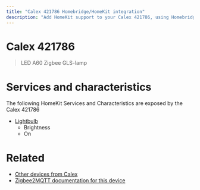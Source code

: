 ```yaml
---
title: "Calex 421786 Homebridge/HomeKit integration"
description: "Add HomeKit support to your Calex 421786, using Homebridge, Zigbee2MQTT and homebridge-z2m."
---
```

<!---
This file has been GENERATED using src/docgen/docgen.ts
DO NOT EDIT THIS FILE MANUALLY!
-->
# Calex 421786
> LED A60 Zigbee GLS-lamp


# Services and characteristics
The following HomeKit Services and Characteristics are exposed by
the Calex 421786

* [Lightbulb](../../light.md)
  * Brightness
  * On


# Related
* [Other devices from Calex](../index.md#calex)
* [Zigbee2MQTT documentation for this device](https://www.zigbee2mqtt.io/devices/421786.html)